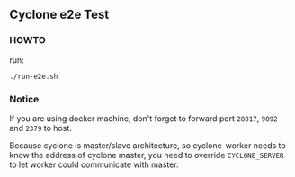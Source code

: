 ## Cyclone e2e Test

### HOWTO

run:

```
./run-e2e.sh
```

### Notice

If you are using docker machine, don't forget to forward port `28017`, `9092` and `2379` to host.

Because cyclone is master/slave architecture, so cyclone-worker needs to know the address of cyclone master, you need to override `CYCLONE_SERVER` to let worker could communicate with master.
